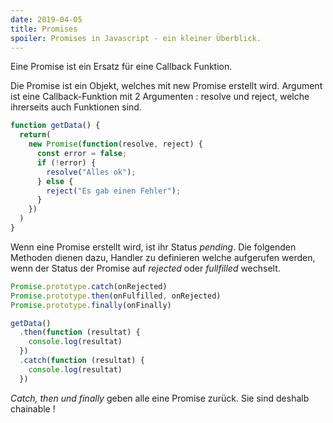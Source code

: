 ```yaml
---
date: 2019-04-05
title: Promises
spoiler: Promises in Javascript - ein kleiner Überblick.
---
```

Eine Promise ist ein Ersatz für eine Callback Funktion.

Die Promise ist ein Objekt, welches mit new Promise erstellt wird. Argument ist eine Callback-Funktion mit 2 Argumenten : resolve und reject, welche ihrerseits auch Funktionen sind.

```javascript
function getData() {
  return(
    new Promise(function(resolve, reject) {
      const error = false;
      if (!error) {
        resolve("Alles ok");
      } else {
        reject("Es gab einen Fehler");
      }
    })
  )
}
```
Wenn eine Promise erstellt wird, ist ihr Status *pending*. Die folgenden Methoden dienen dazu, Handler zu definieren welche aufgerufen werden, wenn der Status der Promise auf *rejected* oder *fullfilled* wechselt. 

```javascript
Promise.prototype.catch(onRejected)
Promise.prototype.then(onFulfilled, onRejected)
Promise.prototype.finally(onFinally)
```

```javascript
getData()
  .then(function (resultat) {
    console.log(resultat)
  })
  .catch(function (resultat) {
    console.log(resultat)
  })
```

*Catch, then und finally* geben alle eine Promise zurück. Sie sind deshalb chainable !


